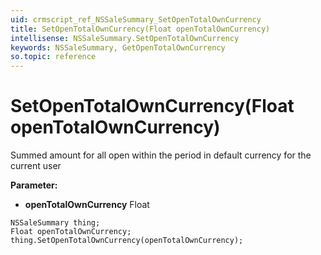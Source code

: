 ```yaml
---
uid: crmscript_ref_NSSaleSummary_SetOpenTotalOwnCurrency
title: SetOpenTotalOwnCurrency(Float openTotalOwnCurrency)
intellisense: NSSaleSummary.SetOpenTotalOwnCurrency
keywords: NSSaleSummary, GetOpenTotalOwnCurrency
so.topic: reference
---
```


# SetOpenTotalOwnCurrency(Float openTotalOwnCurrency)

Summed amount for all open within the period in default currency for the current user

**Parameter:** 
 - **openTotalOwnCurrency** Float

```crmscript
NSSaleSummary thing;
Float openTotalOwnCurrency;
thing.SetOpenTotalOwnCurrency(openTotalOwnCurrency);
```

